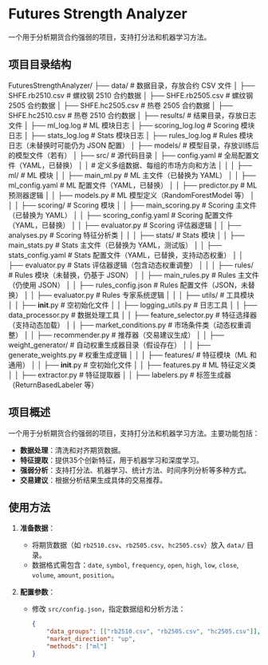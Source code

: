 # Futures Strength Analyzer

一个用于分析期货合约强弱的项目，支持打分法和机器学习方法。

## 项目目录结构
FuturesStrengthAnalyzer/
├── data/                          # 数据目录，存放合约 CSV 文件
│   ├── SHFE.rb2510.csv           # 螺纹钢 2510 合约数据
│   ├── SHFE.rb2505.csv           # 螺纹钢 2505 合约数据
│   ├── SHFE.hc2505.csv           # 热卷 2505 合约数据
│   ├── SHFE.hc2510.csv           # 热卷 2510 合约数据
│
├── results/                      # 结果目录，存放日志文件
│   ├── ml_log.log                # ML 模块日志
│   ├── scoring_log.log           # Scoring 模块日志
│   ├── stats_log.log             # Stats 模块日志
│   ├── rules_log.log             # Rules 模块日志（未替换时可能仍为 JSON 配置）
│
├── models/                       # 模型目录，存放训练后的模型文件（若有）
│
├── src/                          # 源代码目录
│   ├── config.yaml               # 全局配置文件（YAML，已替换）
│   │                             # 定义多组数据、每组的市场方向和方法
│   │
│   ├── ml/                       # ML 模块
│   │   ├── main_ml.py            # ML 主文件（已替换为 YAML）
│   │   ├── ml_config.yaml        # ML 配置文件（YAML，已替换）
│   │   ├── predictor.py          # ML 预测器逻辑
│   │   ├── models.py             # ML 模型定义（RandomForestModel 等）
│   │
│   ├── scoring/                  # Scoring 模块
│   │   ├── main_scoring.py       # Scoring 主文件（已替换为 YAML）
│   │   ├── scoring_config.yaml   # Scoring 配置文件（YAML，已替换）
│   │   ├── evaluator.py          # Scoring 评估器逻辑
│   │   ├── analyses.py           # Scoring 特征分析类
│   │
│   ├── stats/                    # Stats 模块
│   │   ├── main_stats.py         # Stats 主文件（已替换为 YAML，测试版）
│   │   ├── stats_config.yaml     # Stats 配置文件（YAML，已替换，支持动态权重）
│   │   ├── evaluator.py          # Stats 评估器逻辑（包含动态权重调整）
│   │
│   ├── rules/                    # Rules 模块（未替换，仍基于 JSON）
│   │   ├── main_rules.py         # Rules 主文件（仍使用 JSON）
│   │   ├── rules_config.json     # Rules 配置文件（JSON，未替换）
│   │   ├── evaluator.py          # Rules 专家系统逻辑
│   │
│   ├── utils/                    # 工具模块
│   │   ├── __init__.py           # 空初始化文件
│   │   ├── logging_utils.py      # 日志工具
│   │   ├── data_processor.py     # 数据处理工具
│   │   ├── feature_selector.py   # 特征选择器（支持动态加载）
│   │   ├── market_conditions.py  # 市场条件类（动态权重调整）
│   │   ├── recommender.py        # 推荐器（交易建议生成）
│   │   ├── weight_generator/     # 自动权重生成器目录（假设存在）
│   │       ├── generate_weights.py  # 权重生成逻辑
│   │
│   ├── features/                 # 特征模块（ML 和通用）
│   │   ├── __init__.py           # 空初始化文件
│   │   ├── features.py           # ML 特征定义类
│   │   ├── extractor.py          # 特征提取器
│   │   ├── labelers.py           # 标签生成器（ReturnBasedLabeler 等）

## 项目概述

一个用于分析期货合约强弱的项目，支持打分法和机器学习方法。主要功能包括：
- **数据处理**：清洗和对齐期货数据。
- **特征提取**：提供35个创新特征，用于机器学习和深度学习。
- **强弱分析**：支持打分法、机器学习、统计方法、时间序列分析等多种方式。
- **交易建议**：根据分析结果生成具体的交易推荐。

## 使用方法

1. **准备数据**：
   - 将期货数据（如 `rb2510.csv`、`rb2505.csv`、`hc2505.csv`）放入 `data/` 目录。
   - 数据格式需包含：`date`, `symbol`, `frequency`, `open`, `high`, `low`, `close`, `volume`, `amount`, `position`。

2. **配置参数**：
   - 修改 `src/config.json`，指定数据组和分析方法：
     ```json
     {
         "data_groups": [["rb2510.csv", "rb2505.csv", "hc2505.csv"]],
         "market_direction": "up",
         "methods": ["ml"]
     }